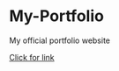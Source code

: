 # My-Portfolio
My official portfolio website

[Click for link](https://rash-dev-portfolio.vercel.app/)
